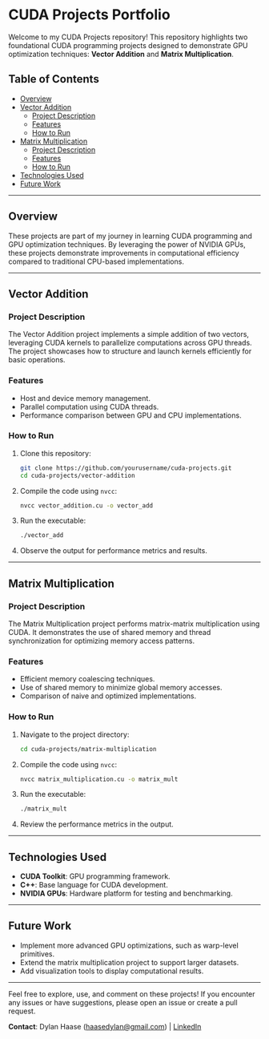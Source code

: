 # CUDA Projects Portfolio

Welcome to my CUDA Projects repository! This repository highlights two foundational CUDA programming projects designed to demonstrate GPU optimization techniques: **Vector Addition** and **Matrix Multiplication**.

## **Table of Contents**
- [Overview](#overview)
- [Vector Addition](#vector-addition)
  - [Project Description](#project-description)
  - [Features](#features)
  - [How to Run](#how-to-run)
- [Matrix Multiplication](#matrix-multiplication)
  - [Project Description](#project-description-1)
  - [Features](#features-1)
  - [How to Run](#how-to-run-1)
- [Technologies Used](#technologies-used)
- [Future Work](#future-work)

---

## **Overview**

These projects are part of my journey in learning CUDA programming and GPU optimization techniques. By leveraging the power of NVIDIA GPUs, these projects demonstrate improvements in computational efficiency compared to traditional CPU-based implementations.

---

## **Vector Addition**

### **Project Description**
The Vector Addition project implements a simple addition of two vectors, leveraging CUDA kernels to parallelize computations across GPU threads. The project showcases how to structure and launch kernels efficiently for basic operations.

### **Features**
- Host and device memory management.
- Parallel computation using CUDA threads.
- Performance comparison between GPU and CPU implementations.

### **How to Run**
1. Clone this repository:
   ```bash
   git clone https://github.com/yourusername/cuda-projects.git
   cd cuda-projects/vector-addition
   ```
2. Compile the code using `nvcc`:
   ```bash
   nvcc vector_addition.cu -o vector_add
   ```
3. Run the executable:
   ```bash
   ./vector_add
   ```
4. Observe the output for performance metrics and results.

---

## **Matrix Multiplication**

### **Project Description**
The Matrix Multiplication project performs matrix-matrix multiplication using CUDA. It demonstrates the use of shared memory and thread synchronization for optimizing memory access patterns.

### **Features**
- Efficient memory coalescing techniques.
- Use of shared memory to minimize global memory accesses.
- Comparison of naive and optimized implementations.

### **How to Run**
1. Navigate to the project directory:
   ```bash
   cd cuda-projects/matrix-multiplication
   ```
2. Compile the code using `nvcc`:
   ```bash
   nvcc matrix_multiplication.cu -o matrix_mult
   ```
3. Run the executable:
   ```bash
   ./matrix_mult
   ```
4. Review the performance metrics in the output.

---

## **Technologies Used**
- **CUDA Toolkit**: GPU programming framework.
- **C++**: Base language for CUDA development.
- **NVIDIA GPUs**: Hardware platform for testing and benchmarking.

---

## **Future Work**
- Implement more advanced GPU optimizations, such as warp-level primitives.
- Extend the matrix multiplication project to support larger datasets.
- Add visualization tools to display computational results.

---

Feel free to explore, use, and comment on these projects! If you encounter any issues or have suggestions, please open an issue or create a pull request.

**Contact**: Dylan Haase (haasedylan@gmail.com) | [LinkedIn](https://www.linkedin.com/in/dylan-haase-b72827279/)
